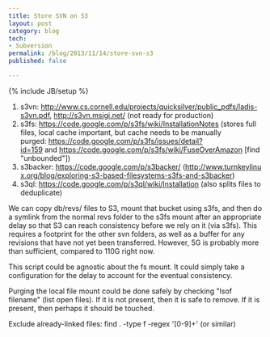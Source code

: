 ```yaml
---
title: Store SVN on S3
layout: post
category: blog
tech:
- Subversion
permalink: /blog/2013/11/14/store-svn-s3
published: false

---
```

{% include JB/setup %}
<div id="node-292" class="node node-blog node-promoted node-unpublished">
  <div class="content clearfix">
    <div class="field field-name-body field-type-text-with-summary field-label-hidden"><div class="field-items"><div class="field-item even"><ol><li>
		s3vn: <a href="http://www.cs.cornell.edu/projects/quicksilver/public_pdfs/ladis-s3vn.pdf">http://www.cs.cornell.edu/projects/quicksilver/public_pdfs/ladis-s3vn.pdf</a>, <a href="http://s3vn.msigi.net/">http://s3vn.msigi.net/</a> (not ready for production)</li>
	<li>
		s3fs: <a href="https://code.google.com/p/s3fs/wiki/InstallationNotes">https://code.google.com/p/s3fs/wiki/InstallationNotes</a> (stores full files, local cache important, but cache needs to be manually purged: <a href="https://code.google.com/p/s3fs/issues/detail?id=159">https://code.google.com/p/s3fs/issues/detail?id=159</a> and <a href="https://code.google.com/p/s3fs/wiki/FuseOverAmazon">https://code.google.com/p/s3fs/wiki/FuseOverAmazon</a> [find "unbounded"])</li>
	<li>
		s3backer: <a href="https://code.google.com/p/s3backer/">https://code.google.com/p/s3backer/</a> (<a href="http://www.turnkeylinux.org/blog/exploring-s3-based-filesystems-s3fs-and-s3backer">http://www.turnkeylinux.org/blog/exploring-s3-based-filesystems-s3fs-and-s3backer</a>)</li>
	<li>
		s3ql: <a href="https://code.google.com/p/s3ql/wiki/Installation">https://code.google.com/p/s3ql/wiki/Installation</a> (also splits files to deduplicate)</li>
</ol><p>We can copy db/revs/ files to S3, mount that bucket using s3fs, and then do a symlink from the normal revs folder to the s3fs mount after an appropriate delay so that S3 can reach consistency before we rely on it (via s3fs). This requires a footprint for the other svn folders, as well as a buffer for any revisions that have not yet been transferred. However, 5G is probably more than sufficient, compared to 110G right now.</p>
<p>This script could be agnostic about the fs mount. It could simply take a configuration for the delay to account for the eventual consistency.</p>
<p>Purging the local file mount could be done safely by checking "lsof filename" (list open files). If it is not present, then it is safe to remove. If it is present, then perhaps it should be touched.</p>
<p>Exclude already-linked files: find . -type f -regex '[0-9]+' (or similar)</p>
</div></div></div>  </div>
</div>
